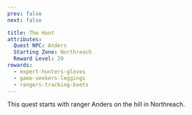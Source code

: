 ```yaml
---
prev: false
next: false

title: The Hunt
attributes:
  Quest NPC: Anders
  Starting Zone: Northreach
  Reward Level: 20
rewards:
  - expert-hunters-gloves
  - game-seekers-leggings
  - rangers-tracking-boots
---
```


<MyQuestComponent :item="$frontmatter">

This quest starts with ranger Anders on the hill in Northreach.

</MyQuestComponent>



